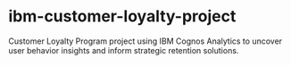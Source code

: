 # ibm-customer-loyalty-project
Customer Loyalty Program project using IBM Cognos Analytics to uncover user behavior insights and inform strategic retention solutions.
